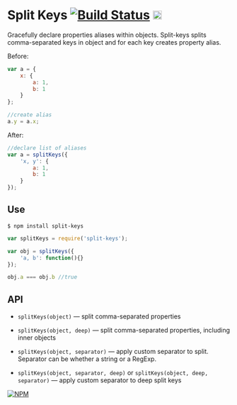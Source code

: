 # Split Keys [![Build Status](https://travis-ci.org/dfcreative/split-keys.svg?branch=master)](https://travis-ci.org/dfcreative/split-keys) <a href="http://unlicense.org/UNLICENSE"><img src="http://upload.wikimedia.org/wikipedia/commons/6/62/PD-icon.svg" width="20"/></a>

Gracefully declare properties aliases within objects.
Split-keys splits comma-separated keys in object and for each key creates property alias.

Before:

```js
var a = {
	x: {
		a: 1,
		b: 1
	}
};

//create alias
a.y = a.x;
```

After:

```js
//declare list of aliases
var a = splitKeys({
	'x, y': {
		a: 1,
		b: 1
	}
});
```


## Use

`$ npm install split-keys`

```js
var splitKeys = require('split-keys');

var obj = splitKeys({
	'a, b': function(){}
});

obj.a === obj.b //true
```

## API

* `splitKeys(object)` — split comma-separated properties

* `splitKeys(object, deep)` — split comma-separated properties, including inner objects

* `splitKeys(object, separator)` — apply custom separator to split. Separator can be whether a string or a RegExp.

* `splitKeys(object, separator, deep)` or `splitKeys(object, deep, separator)`  — apply custom separator to deep split keys

[![NPM](https://nodei.co/npm/split-keys.png?downloads=true&downloadRank=true&stars=true)](https://nodei.co/npm/split-keys/)